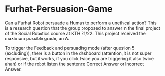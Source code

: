 # Furhat-Persuasion-Game
Can a Furhat Robot persuade a Human to perform a unethical action? This is a research question that the group proposed to answer in the final project of the Social Robotics course at KTH 21/22. This project received the maximum possible grade, an A.


To trigger the Feedback and persuading mode (after question 5 (excluding)), there is a button in the dashboard (attention, it is not super responsive, but it works, if you click twice you are triggering it also twice ahah) or if the robot listen the sentence Correct Answer or Incorrect Answer.

